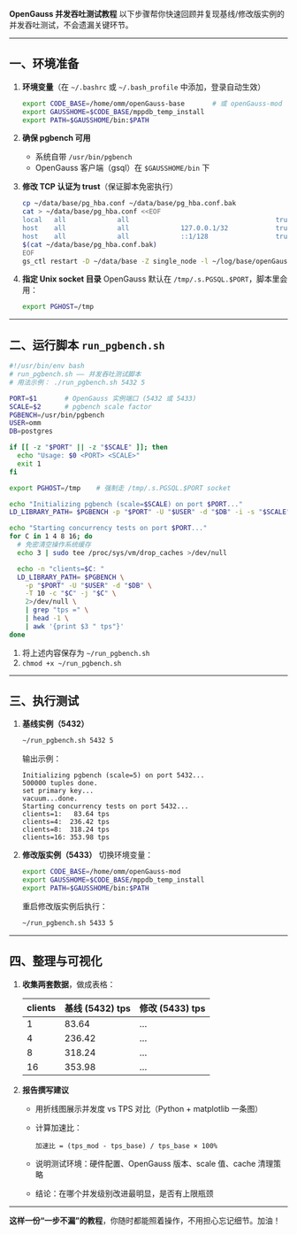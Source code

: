 **OpenGauss 并发吞吐测试教程**
 以下步骤帮你快速回顾并复现基线/修改版实例的并发吞吐测试，不会遗漏关键环节。

------

## 一、环境准备

1. **环境变量**（在 `~/.bashrc` 或 `~/.bash_profile` 中添加，登录自动生效）

   ```bash
   export CODE_BASE=/home/omm/openGauss-base       # 或 openGauss-mod
   export GAUSSHOME=$CODE_BASE/mppdb_temp_install
   export PATH=$GAUSSHOME/bin:$PATH
   ```

2. **确保 pgbench 可用**

   - 系统自带 `/usr/bin/pgbench`
   - OpenGauss 客户端（gsql）在 `$GAUSSHOME/bin` 下

3. **修改 TCP 认证为 trust**（保证脚本免密执行）

   ```bash
   cp ~/data/base/pg_hba.conf ~/data/base/pg_hba.conf.bak
   cat > ~/data/base/pg_hba.conf <<EOF
   local   all             all                                     trust
   host    all             all             127.0.0.1/32            trust
   host    all             all             ::1/128                 trust
   $(cat ~/data/base/pg_hba.conf.bak)
   EOF
   gs_ctl restart -D ~/data/base -Z single_node -l ~/log/base/openGauss.log
   ```

4. **指定 Unix socket 目录**
    OpenGauss 默认在 `/tmp/.s.PGSQL.$PORT`，脚本里会用：

   ```bash
   export PGHOST=/tmp
   ```

------

## 二、运行脚本 `run_pgbench.sh`

```bash
#!/usr/bin/env bash
# run_pgbench.sh —— 并发吞吐测试脚本
# 用法示例： ./run_pgbench.sh 5432 5

PORT=$1       # OpenGauss 实例端口 (5432 或 5433)
SCALE=$2      # pgbench scale factor
PGBENCH=/usr/bin/pgbench
USER=omm
DB=postgres

if [[ -z "$PORT" || -z "$SCALE" ]]; then
  echo "Usage: $0 <PORT> <SCALE>"
  exit 1
fi

export PGHOST=/tmp    # 强制走 /tmp/.s.PGSQL.$PORT socket

echo "Initializing pgbench (scale=$SCALE) on port $PORT..."
LD_LIBRARY_PATH= $PGBENCH -p "$PORT" -U "$USER" -d "$DB" -i -s "$SCALE" 2>/dev/null

echo "Starting concurrency tests on port $PORT..."
for C in 1 4 8 16; do
  # 免密清空操作系统缓存
  echo 3 | sudo tee /proc/sys/vm/drop_caches >/dev/null

  echo -n "clients=$C: "
  LD_LIBRARY_PATH= $PGBENCH \
    -p "$PORT" -U "$USER" -d "$DB" \
    -T 10 -c "$C" -j "$C" \
    2>/dev/null \
    | grep "tps =" \
    | head -1 \
    | awk '{print $3 " tps"}'
done
```

1. 将上述内容保存为 `~/run_pgbench.sh`
2. `chmod +x ~/run_pgbench.sh`

------

## 三、执行测试

1. **基线实例（5432）**

   ```bash
   ~/run_pgbench.sh 5432 5
   ```

   输出示例：

   ```
   Initializing pgbench (scale=5) on port 5432...
   500000 tuples done.
   set primary key...
   vacuum...done.
   Starting concurrency tests on port 5432...
   clients=1:   83.64 tps
   clients=4:  236.42 tps
   clients=8:  318.24 tps
   clients=16: 353.98 tps
   ```

2. **修改版实例（5433）**
    切换环境变量：

   ```bash
   export CODE_BASE=/home/omm/openGauss-mod
   export GAUSSHOME=$CODE_BASE/mppdb_temp_install
   export PATH=$GAUSSHOME/bin:$PATH
   ```

   重启修改版实例后执行：

   ```bash
   ~/run_pgbench.sh 5433 5
   ```

------

## 四、整理与可视化

1. **收集两套数据**，做成表格：

   | clients | 基线 (5432) tps | 修改 (5433) tps |
   | ------- | --------------- | --------------- |
   | 1       | 83.64           | …               |
   | 4       | 236.42          | …               |
   | 8       | 318.24          | …               |
   | 16      | 353.98          | …               |

2. **报告撰写建议**

   - 用折线图展示并发度 vs TPS 对比（Python + matplotlib 一条图）

   - 计算加速比：

     ```
     加速比 = (tps_mod - tps_base) / tps_base × 100%
     ```

   - 说明测试环境：硬件配置、OpenGauss 版本、scale 值、cache 清理策略

   - 结论：在哪个并发级别改进最明显，是否有上限瓶颈

------

**这样一份“一步不漏”的教程**，你随时都能照着操作，不用担心忘记细节。加油！